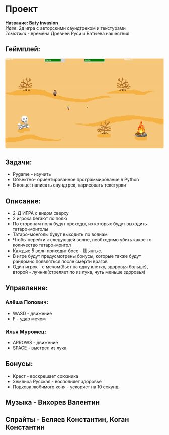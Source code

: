 # **Проект**
**Название: Baty invasion**  
*Идея*: 2д игра с авторскими саундтреком и текстурами  
*Тематика* - времена Древней Руси и Батыева нашествия

## Геймплей:
![](preview.gif)

## Задачи:
* Pygame - изучить
* Объектно- ориентированное программирование в Python
* В конце: написать саундтрек, нарисовать текстурки

## Описание:
* 2-Д ИГРА с видом сверху
* 2 игрока бегают по полю
* По сторонам поля будут проходы, из которых будут выходить татаро-монголы
* Татаро-монголы будут выходить по волнам
* Чтобы перейти к следующей волне, необходимо убить какое то количество татаро-монгол
* Каждые 5 волн приходит босс - Шынгыс.
* В игре будут предусмотрены бонусы, которые также будут рандомно появляться после смерти врагов
* Один игрок - с мечом(бьет на одну клетку, здоровья больше), второй - лучник(стреляет по из лука, чуть меньше здоровья)

## Управление:
### Алёша Попович:
* WASD - движение
* F - удар мечом
### Илья Муромец:
* ARROWS - движение
* SPACE - выстрел из лука

## Бонусы:
* Крест - воскрешает союзника
* Землица Русская - восполняет здоровье
* Подкова любимого коня - ускоряет на 10 секунд


## Музыка - Вихорев Валентин

## Спрайты - Беляев Константин, Коган Константин
